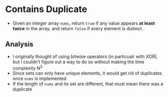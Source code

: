 # Contains Duplicate
- Given an integer array `nums`, return `true` if any value appears **at least twice** in the array, and return `false` if every element is distinct.

## Analysis
- I originally thought of using bitwise operators (in particualr with XOR), but I couldn't figure out a way to do so without making the time complexity N<sup>2</sup>
- Since sets can only have unique elements, it would get rid of duplicates once `nums` is implemented
- If the length of `nums` and its set are different, that must mean there was a duplicate
